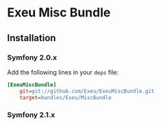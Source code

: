 Exeu Misc Bundle
========================

## Installation

### Symfony 2.0.x

Add the following lines in your `deps` file:

``` ini
[ExeuMiscBundle]
    git=git://github.com/Exeu/ExeuMiscBundle.git
    target=bundles/Exeu/MiscBundle
```

### Symfony 2.1.x